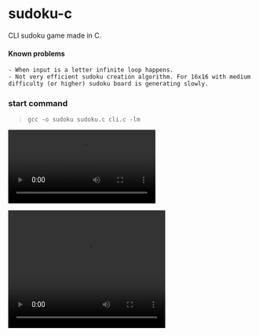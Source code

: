 # sudoku-c

CLI sudoku game made in C.

#### Known problems

    - When input is a letter infinite loop happens.  
    - Not very efficient sudoku creation algorithm. For 16x16 with medium difficulty (or higher) sudoku board is generating slowly.


### start command
> `gcc -o sudoku sudoku.c cli.c -lm`

![](./meme.mp4)

<video width="320" height="240" controls>
  <source src="./meme.mp4" type="video/mp4">
</video>